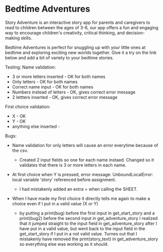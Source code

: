 # Bedtime Adventures
Story Adventure is an interactive story app for parents and caregivers to read to children between the ages of 3-6, our app offers a fun and engaging way to encourage children's creativity, critical thinking, and decision-making skills.

Bedtime Adventures is perfect for snuggling up with your little ones at bedtime and exploring exciting new worlds together. Give it a try on the link below and add a bit of variety to your bedtime stories.



Testing:
Name validation:
- 3 or more letters inserted - OK for both names
- Only letters - OK for both names
- Correct name input - OK for both names
- Numbers instead of letters - OK, gives correct error message
- 2 lettters inserted - OK, gives correct error message

First choice validation:
- X - OK
- Y - OK
- anything else inserted - 

Bugs:
- Name validation for only letters will cause an error everytime because of the csv.
    - Created 2 input fields so one for each name instaed. Changed so it validates that there is 3 or more letters in each name. 
- At first choice when Y is pressed, error message: UnboundLocalError: local variable 'story' referenced before assignment.
    - I had mistakenly added an extra = when calling the SHEET. 

- When I have made my first choice it directly tells me again to make a choice even if I put in a valid value (X or Y)
    - by putting a print(bug) before the first input in get_start_story and a print(bug2) before the second input in get_adventure_story I realized that it jumped straight to the input field in get_adventure_story after I have put in a valid value, but went back to the input field in the get_start_story if I put in a not valid value. Turnes out that I mistakenly have removed the print(story_text) in get_adventure_story so everything else was working as it should. 